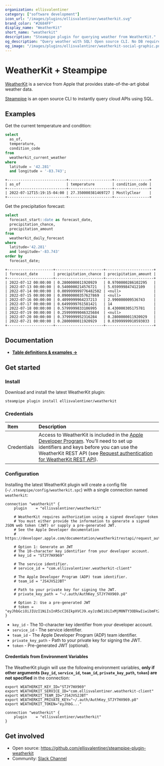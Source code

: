 ```yaml
---
organization: ellisvalentiner
category: ["software development"]
icon_url: "/images/plugins/ellisvalentiner/weatherkit.svg"
brand_color: "#2684FF"
display_name: "WeatherKit"
short_name: "weatherkit"
description: "Steampipe plugin for querying weather from WeatherKit."
og_description: "Query weather with SQL! Open source CLI. No DB required."
og_image: "/images/plugins/ellisvalentiner/weatherkit-social-graphic.png"
---
```


# WeatherKit + Steampipe

[WeatherKit](https://developer.apple.com/weatherkit/) is a service from Apple that provides state-of-the-art global weather data.

[Steampipe](https://steampipe.io) is an open source CLI to instantly query cloud APIs using SQL.

## Examples

Get the current temperature and condition:

```sql
select
  as_of,
  temperature,
  condition_code
from
  weatherkit_current_weather
where
  latitude = '42.281'
  and longitude = '-83.743';
```

```
+---------------------------+--------------------+----------------+
| as_of                     | temperature        | condition_code |
+---------------------------+--------------------+----------------+
| 2022-07-12T15:19:15-04:00 | 27.350000381469727 | MostlyClear    |
+---------------------------+--------------------+----------------+
```

Get the precipitation forecast:

```sql
select
  forecast_start::date as forecast_date,
  precipitation_chance,
  precipitation_amount
from
  weatherkit_daily_forecast
where
  latitude='42.281'
  and longitude='-83.743'
order by
  forecast_date;
```

```
+---------------------+----------------------+----------------------+
| forecast_date       | precipitation_chance | precipitation_amount |
+---------------------+----------------------+----------------------+
| 2022-07-12 00:00:00 | 0.2800000011920929   | 0.9700000286102295   |
| 2022-07-13 00:00:00 | 0.5400000214576721   | 5.659999847412109    |
| 2022-07-14 00:00:00 | 0.009999999776482582 | <null>               |
| 2022-07-15 00:00:00 | 0.09000000357627869  | <null>               |
| 2022-07-16 00:00:00 | 0.4099999964237213   | 2.990000009536743    |
| 2022-07-17 00:00:00 | 0.6499999761581421   | 14                   |
| 2022-07-18 00:00:00 | 0.5799999833106995   | 8.430000305175781    |
| 2022-07-19 00:00:00 | 0.25999999046325684  | <null>               |
| 2022-07-20 00:00:00 | 0.3799999952316284   | 0.2800000011920929   |
| 2022-07-21 00:00:00 | 0.2800000011920929   | 0.03999999910593033  |
+---------------------+----------------------+----------------------+
```

## Documentation

- **[Table definitions & examples →](https://hub.steampipe.io/plugins/ellisvalentiner/weatherkit/tables)**

## Get started

### Install

Download and install the latest WeatherKit plugin:

```bash
steampipe plugin install ellisvalentiner/weatherkit
```

### Credentials

| Item        | Description                                                                                                                                                                                                 |
| :---------- |:------------------------------------------------------------------------------------------------------------------------------------------------------------------------------------------------------------|
| Credentials | Access to WeatherKit is included in the [Apple Developer Program](https://developer.apple.com/programs/). You’ll need to set up identifiers and keys before you can use the WeatherKit REST API (see [Request authentication for WeatherKit REST API](https://developer.apple.com/documentation/weatherkitrestapi/request_authentication_for_weatherkit_rest_api)). |

### Configuration

Installing the latest WeatherKit plugin will create a config file (`~/.steampipe/config/weatherkit.spc`) with a single connection named `weatherkit`:

```hcl
connection "weatherkit" {
    plugin    = "ellisvalentiner/weatherkit"

    # WeatherKit requires authorization using a signed developer token
    # You must either provide the information to generate a signed JSON web token (JWT) or supply a pre-generated JWT.
    # See the Apple Developer documentation
    # https://developer.apple.com/documentation/weatherkitrestapi/request_authentication_for_weatherkit_rest_api

    # Option 1: Generate an JWT
    # The 10-character key identifier from your developer account.
    # key_id = "STJY7HX969"

    # The service identifier.
    # service_id = "com.ellisvalentiner.weatherkit-client"

    # The Apple Developer Program (ADP) team identifier.
    # team_id = "JS4JVS2JBT"

    # Path to your private key for signing the JWT.
    # private_key_path = "~/.auth/AuthKey_STJY7HX969.p8"

    # Option 2: Use a pre-generated JWT
    # token = "eyJhbGciOiJIUzI1NiIsInR5cCI6IkpXVCJ9.eyJzdWIiOiIxMjM0NTY3ODkwIiwibmFtZSI6IkpvaG4gRG9lIiwiaWF0IjoxNTE2MjM5MDIyfQ.SflKxwRJSMeKKF2QT4fwpMeJf36POk6yJV_adQssw5c"
}

```

- `key_id` - The 10-character key identifier from your developer account.
- `service_id` - The service identifier.
- `team_id` - The Apple Developer Program (ADP) team identifier.
- `private_key_path` - Path to your private key for signing the JWT.
- `token` - Pre-generated JWT (optional).

#### Credentials from Environment Variables

The WeatherKit plugin will use the following environment variables, **only if other arguments (`key_id`, `service_id`, `team_id`, `private_key_path`, `token`) are not specified** in the connection:

```shell
export WEATHERKIT_KEY_ID="STJY7HX969"
export WEATHERKIT_SERVICE_ID="com.ellisvalentiner.weatherkit-client"
export WEATHERKIT_TEAM_ID="JS4JVS2JBT"
export WEATHERKIT_PRIVATE_KEY="~/.auth/AuthKey_STJY7HX969.p8"
export WEATHERKIT_TOKEN="eyJhbG..."
```

```hcl
connection "weatherkit" {
    plugin    = "ellisvalentiner/weatherkit"
}
```

## Get involved

- Open source: https://github.com/ellisvalentiner/steampipe-plugin-weatherkit
- Community: [Slack Channel](https://steampipe.io/community/join)

